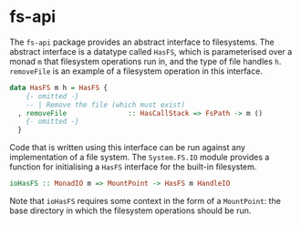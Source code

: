 # fs-api

The `fs-api` package provides an abstract interface to filesystems. The abstract
interface is a datatype called `HasFS`, which is parameterised over a monad `m`
that filesystem operations run in, and the type of file handles `h`.
`removeFile` is an example of a filesystem operation in this interface.

```haskell
data HasFS m h = HasFS {
    {- omitted -}
    -- | Remove the file (which must exist)
  , removeFile               :: HasCallStack => FsPath -> m ()
    {- omitted -}
  }
```

Code that is written using this interface can be run against any implementation
of a file system. The `System.FS.IO` module provides a function for initialising
a `HasFS` interface for the built-in filesystem.

```haskell
ioHasFS :: MonadIO m => MountPoint -> HasFS m HandleIO
```

Note that `ioHasFS` requires some context in the form of a `MountPoint`: the
base directory in which the filesystem operations should be run.
